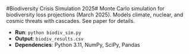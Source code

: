 #Biodiversity Crisis Simulation 2025#
Monte Carlo simulation for biodiversity loss projections (March 2025). Models climate, nuclear, and cosmic threats with cascades. See paper for details.

- **Run**: `python biodiv_sim.py`
- **Output**: `biodiv_results.csv`
- **Dependencies**: Python 3.11, NumPy, SciPy, Pandas